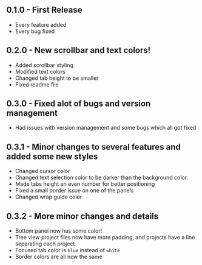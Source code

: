 ## 0.1.0 - First Release
* Every feature added
* Every bug fixed

## 0.2.0 - New scrollbar and text colors!
* Added scrollbar styling
* Modified text colors
* Changed tab height to be smaller
* Fixed readme file

## 0.3.0 - Fixed alot of bugs and version management
* Had issues with version management and some bugs which all got fixed

## 0.3.1 - Minor changes to several features and added some new styles
* Changed cursor color
* Changed text selection color to be darker than the background color
* Made tabs height an even number for better positioning
* Fixed a small border issue on one of the panels
* Changed wrap guide color

## 0.3.2 - More minor changes and details
* Bottom panel now has some color!
* Tree view project files now have more padding, and projects have a line separating each project
* Focused tab color is `blue` instead of `white`
* Border colors are all now the same
